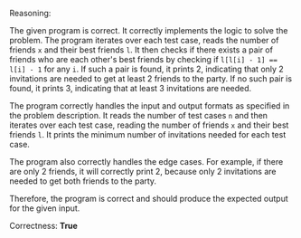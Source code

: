 Reasoning:

The given program is correct. It correctly implements the logic to solve the problem. The program iterates over each test case, reads the number of friends `x` and their best friends `l`. It then checks if there exists a pair of friends who are each other's best friends by checking if `l[l[i] - 1] == l[i] - 1` for any `i`. If such a pair is found, it prints 2, indicating that only 2 invitations are needed to get at least 2 friends to the party. If no such pair is found, it prints 3, indicating that at least 3 invitations are needed.

The program correctly handles the input and output formats as specified in the problem description. It reads the number of test cases `n` and then iterates over each test case, reading the number of friends `x` and their best friends `l`. It prints the minimum number of invitations needed for each test case.

The program also correctly handles the edge cases. For example, if there are only 2 friends, it will correctly print 2, because only 2 invitations are needed to get both friends to the party.

Therefore, the program is correct and should produce the expected output for the given input.

Correctness: **True**